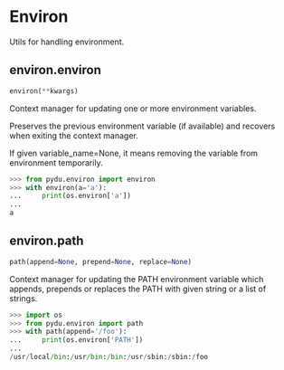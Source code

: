 # Environ

Utils for handling environment.


## environ.environ
```python
environ(**kwargs)
```

Context manager for updating one or more environment variables.

Preserves the previous environment variable (if available) and
recovers when exiting the context manager.

If given variable_name=None, it means removing the variable from
environment temporarily.

```python
>>> from pydu.environ import environ
>>> with environ(a='a'):
...     print(os.environ['a'])
...
a
```


## environ.path
```python
path(append=None, prepend=None, replace=None)
```

Context manager for updating the PATH environment variable which
appends, prepends or replaces the PATH with given string or
a list of strings.

```python
>>> import os
>>> from pydu.environ import path
>>> with path(append='/foo'):
...     print(os.environ['PATH'])
...
/usr/local/bin:/usr/bin:/bin:/usr/sbin:/sbin:/foo
```
